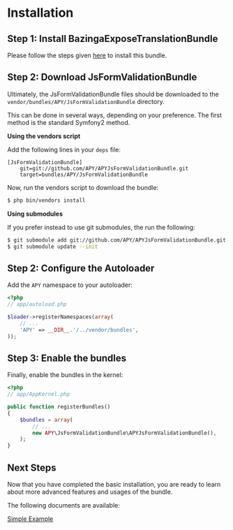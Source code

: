 Installation
============

## Step 1: Install BazingaExposeTranslationBundle

Please follow the steps given [here](https://github.com/Bazinga/BazingaExposeTranslationBundle/blob/master/README.markdown) to install this bundle.

## Step 2: Download JsFormValidationBundle

Ultimately, the JsFormValidationBundle files should be downloaded to the
`vendor/bundles/APY/JsFormValidationBundle` directory.

This can be done in several ways, depending on your preference. The first
method is the standard Symfony2 method.

**Using the vendors script**

Add the following lines in your `deps` file:

```
[JsFormValidationBundle]
    git=git://github.com/APY/APYJsFormValidationBundle.git
    target=bundles/APY/JsFormValidationBundle
```

Now, run the vendors script to download the bundle:

```bash
$ php bin/vendors install
```

**Using submodules**

If you prefer instead to use git submodules, the run the following:

```bash
$ git submodule add git://github.com/APY/APYJsFormValidationBundle.git vendor/bundles/APY/JsFormValidationBundle
$ git submodule update --init
```

## Step 2: Configure the Autoloader

Add the `APY` namespace to your autoloader:

```php
<?php
// app/autoload.php

$loader->registerNamespaces(array(
    // ...
    'APY' => __DIR__.'/../vendor/bundles',
));
```

## Step 3: Enable the bundles

Finally, enable the bundles in the kernel:

```php
<?php
// app/AppKernel.php

public function registerBundles()
{
    $bundles = array(
        // ...
        new APY\JsFormValidationBundle\APYJsFormValidationBundle(),
    );
}
```

## Next Steps

Now that you have completed the basic installation, you are ready to learn about more advanced features and usages
of the bundle.

The following documents are available:

[Simple Example](https://github.com/APY/APYJsFormValidationBundle/blob/master/Resources/doc/simple_example.md)

